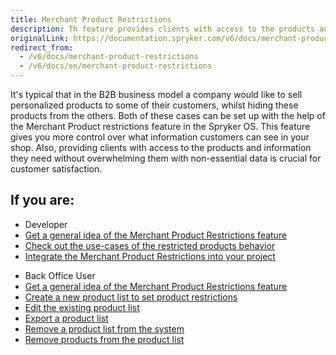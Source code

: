 ```yaml
---
title: Merchant Product Restrictions
description: Th feature provides clients with access to the products and information without overwhelming them with non-essential data.
originalLink: https://documentation.spryker.com/v6/docs/merchant-product-restrictions
redirect_from:
  - /v6/docs/merchant-product-restrictions
  - /v6/docs/en/merchant-product-restrictions
---
```


It's typical that in the B2B business model a company would like to sell personalized products to some of their customers, whilst hiding these products from the others. Both of these cases can be set up with the help of the Merchant Product restrictions feature in the Spryker OS. This feature gives you more control over what information customers can see in your shop. Also, providing clients with access to the products and information they need without overwhelming them with non-essential data is crucial for customer satisfaction.

## If you are:

<div class="mr-container">
    <div class="mr-list-container">
        <!-- col1 -->
        <div class="mr-col">
            <ul class="mr-list mr-list-green">
                <li class="mr-title">Developer</li>
                <li><a href="https://documentation.spryker.com/docs/merchant-product-restrictions-feature-overview" class="mr-link">Get a general idea of the Merchant Product Restrictions feature</a></li>
                <li><a href="https://documentation.spryker.com/docs/restricted-products-behavior" class="mr-link">Check out the use-cases of the restricted products behavior</a></li>
                <li><a href="https://documentation.spryker.com/docs/merchant-product-restrictions-feature-integration" class="mr-link">Integrate the Merchant Product Restrictions into your project</a></li>
            </ul>
        </div>
         <!-- col2 -->
        <div class="mr-col">
            <ul class="mr-list mr-list-blue">
                <li class="mr-title"> Back Office User</li>
                <li><a href="https://documentation.spryker.com/docs/merchant-product-restrictions-feature-overview" class="mr-link">Get a general idea of the Merchant Product Restrictions feature</a></li>
                <li><a href="https://documentation.spryker.com/docs/creating-a-product-list" class="mr-link">Create a new product list to set product restrictions</a></li>
                <li><a href="https://documentation.spryker.com/docs/managing-product-lists#editing-a-product-list" class="mr-link">Edit the existing product list</a></li>
                <li><a href="https://documentation.spryker.com/docs/managing-product-lists#exporting-a-product-list" class="mr-link">Export a product list</a></li>
                <li><a href="https://documentation.spryker.com/docs/managing-product-lists#removing-a-product-list" class="mr-link">Remove a product list from the system</a></li>
                <li><a href="https://documentation.spryker.com/docs/managing-product-lists#removing-products-form-a-product-list" class="mr-link">Remove products from the product list</a></li>
            </ul>
        </div>
        


